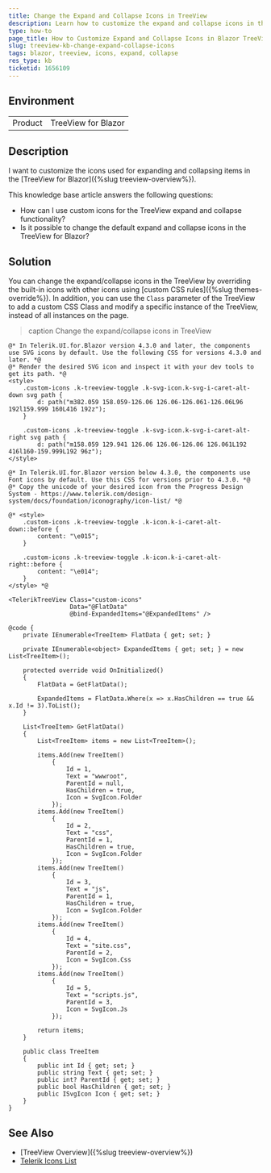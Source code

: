 ```yaml
---
title: Change the Expand and Collapse Icons in TreeView
description: Learn how to customize the expand and collapse icons in the Telerik TreeView component for Blazor.
type: how-to
page_title: How to Customize Expand and Collapse Icons in Blazor TreeView
slug: treeview-kb-change-expand-collapse-icons
tags: blazor, treeview, icons, expand, collapse
res_type: kb
ticketid: 1656109
---
```


## Environment

<table>
    <tbody>
        <tr>
            <td>Product</td>
            <td>TreeView for Blazor</td>
        </tr>
    </tbody>
</table>

## Description
I want to customize the icons used for expanding and collapsing items in the [TreeView for Blazor]({%slug treeview-overview%}). 

This knowledge base article answers the following questions:
- How can I use custom icons for the TreeView expand and collapse functionality?
- Is it possible to change the default expand and collapse icons in the TreeView for Blazor?

## Solution

You can change the expand/collapse icons in the TreeView by overriding the built-in icons with other icons using [custom CSS rules]({%slug themes-override%}). In addition, you can use the `Class` parameter of the TreeView to add a custom CSS Class and modify a specific instance of the TreeView, instead of all instances on the page.

>caption Change the expand/collapse icons in TreeView

````CSHTML
@* In Telerik.UI.for.Blazor version 4.3.0 and later, the components use SVG icons by default. Use the following CSS for versions 4.3.0 and later. *@
@* Render the desired SVG icon and inspect it with your dev tools to get its path. *@
<style>
    .custom-icons .k-treeview-toggle .k-svg-icon.k-svg-i-caret-alt-down svg path {
        d: path("m382.059 158.059-126.06 126.06-126.061-126.06L96 192l159.999 160L416 192z");
    }

    .custom-icons .k-treeview-toggle .k-svg-icon.k-svg-i-caret-alt-right svg path {
        d: path("m158.059 129.941 126.06 126.06-126.06 126.061L192 416l160-159.999L192 96z");
</style>

@* In Telerik.UI.for.Blazor version below 4.3.0, the components use Font icons by default. Use this CSS for versions prior to 4.3.0. *@
@* Copy the unicode of your desired icon from the Progress Design System - https://www.telerik.com/design-system/docs/foundation/iconography/icon-list/ *@

@* <style>
    .custom-icons .k-treeview-toggle .k-icon.k-i-caret-alt-down::before {
        content: "\e015";
    }

    .custom-icons .k-treeview-toggle .k-icon.k-i-caret-alt-right::before {
        content: "\e014";
    }
</style> *@

<TelerikTreeView Class="custom-icons"
                 Data="@FlatData"
                 @bind-ExpandedItems="@ExpandedItems" />

@code {
    private IEnumerable<TreeItem> FlatData { get; set; }

    private IEnumerable<object> ExpandedItems { get; set; } = new List<TreeItem>();

    protected override void OnInitialized()
    {
        FlatData = GetFlatData();

        ExpandedItems = FlatData.Where(x => x.HasChildren == true && x.Id != 3).ToList();
    }

    List<TreeItem> GetFlatData()
    {
        List<TreeItem> items = new List<TreeItem>();

        items.Add(new TreeItem()
            {
                Id = 1,
                Text = "wwwroot",
                ParentId = null,
                HasChildren = true,
                Icon = SvgIcon.Folder
            });
        items.Add(new TreeItem()
            {
                Id = 2,
                Text = "css",
                ParentId = 1,
                HasChildren = true,
                Icon = SvgIcon.Folder
            });
        items.Add(new TreeItem()
            {
                Id = 3,
                Text = "js",
                ParentId = 1,
                HasChildren = true,
                Icon = SvgIcon.Folder
            });
        items.Add(new TreeItem()
            {
                Id = 4,
                Text = "site.css",
                ParentId = 2,
                Icon = SvgIcon.Css
            });
        items.Add(new TreeItem()
            {
                Id = 5,
                Text = "scripts.js",
                ParentId = 3,
                Icon = SvgIcon.Js
            });

        return items;
    }

    public class TreeItem
    {
        public int Id { get; set; }
        public string Text { get; set; }
        public int? ParentId { get; set; }
        public bool HasChildren { get; set; }
        public ISvgIcon Icon { get; set; }
    }
}
````
## See Also
- [TreeView Overview]({%slug treeview-overview%}) 
- [Telerik Icons List](https://www.telerik.com/design-system/docs/foundation/iconography/icon-list/)
